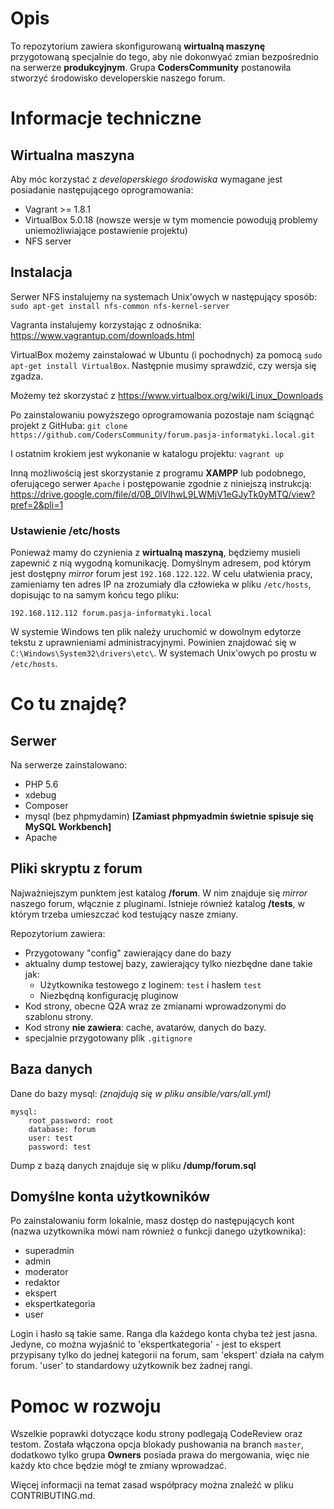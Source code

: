 # Opis
To repozytorium zawiera skonfigurowaną **wirtualną maszynę** przygotowaną specjalnie do tego, aby nie dokonwyać zmian bezpośrednio na serwerze **produkcyjnym**.
Grupa **CodersCommunity** postanowiła stworzyć środowisko developerskie naszego forum.

# Informacje techniczne
## Wirtualna maszyna
Aby móc korzystać z *developerskiego środowiska* wymagane jest posiadanie następującego oprogramowania:

 - Vagrant >= 1.8.1
 - VirtualBox 5.0.18 (nowsze wersje w tym momencie powodują problemy uniemożliwiające postawienie projektu)
 - NFS server

## Instalacja
Serwer NFS instalujemy na systemach Unix'owych w następujący sposób:
```sudo apt-get install nfs-common nfs-kernel-server```

Vagranta instalujemy korzystając z odnośnika: https://www.vagrantup.com/downloads.html

VirtualBox możemy zainstalować w Ubuntu (i pochodnych) za pomocą
```sudo apt-get install VirtualBox```. Następnie musimy sprawdzić, czy wersja się zgadza.

Możemy też skorzystać z https://www.virtualbox.org/wiki/Linux_Downloads

Po zainstalowaniu powyższego oprogramowania pozostaje nam ściągnąć projekt z GitHuba:
```git clone https://github.com/CodersCommunity/forum.pasja-informatyki.local.git```

I ostatnim krokiem jest wykonanie w katalogu projektu:
```vagrant up```

Inną możliwością jest skorzystanie z programu **XAMPP** lub podobnego, oferującego serwer ```Apache``` i postępowanie zgodnie z niniejszą instrukcją: https://drive.google.com/file/d/0B_0lVIhwL9LWMjV1eGJyTk0yMTQ/view?pref=2&pli=1

### Ustawienie /etc/hosts
Ponieważ mamy do czynienia z **wirtualną maszyną**, będziemy musieli zapewnić z nią wygodną komunikację. Domyślnym adresem, pod którym jest dostępny *mirror* forum jest ```192.168.122.122```.
W celu ułatwienia pracy, zamieniamy ten adres IP na zrozumiały dla człowieka w pliku ```/etc/hosts```, dopisując to na samym końcu tego pliku:
```
192.168.112.112 forum.pasja-informatyki.local
```

W systemie Windows ten plik należy uruchomić w dowolnym edytorze tekstu z uprawnieniami administracyjnymi. Powinien znajdować się w ```C:\Windows\System32\drivers\etc\```.
W systemach Unix'owych po prostu w ```/etc/hosts```.


# Co tu znajdę?
## Serwer
Na serwerze zainstalowano:

 - PHP 5.6
 - xdebug
 - Composer
 - mysql (bez phpmydamin) **[Zamiast phpmyadmin świetnie spisuje się MySQL Workbench]**
 - Apache

## Pliki skryptu z forum
Najważniejszym punktem jest katalog **/forum**. W nim znajduje się *mirror* naszego forum, włącznie z pluginami.
Istnieje również katalog **/tests**, w którym trzeba umieszczać kod testujący nasze zmiany.

Repozytorium zawiera:

 - Przygotowany "config" zawierający dane do bazy
 - aktualny dump testowej bazy, zawierający tylko niezbędne dane takie jak:
   - Użytkownika testowego z loginem: `test` i hasłem `test`
   - Niezbędną konfigurację pluginow
 - Kod strony, obecne Q2A wraz ze zmianami wprowadzonymi do szablonu strony.
  - Kod strony **nie zawiera**: cache, avatarów, danych do bazy.
  - specjalnie przygotowany plik `.gitignore`

## Baza danych
Dane do bazy mysql:
*(znajdują się w pliku ansible/vars/all.yml)*

```
mysql:
    root_password: root
    database: forum
    user: test
    password: test
```

Dump z bazą danych znajduje się w pliku **/dump/forum.sql**

## Domyślne konta użytkowników

Po zainstalowaniu form lokalnie, masz dostęp do następujących kont (nazwa użytkownika mówi nam również o funkcji danego użytkownika):

 * superadmin
 * admin
 * moderator
 * redaktor
 * ekspert
 * ekspertkategoria
 * user

Login i hasło są takie same.
Ranga dla każdego konta chyba też jest jasna.
Jedyne, co można wyjaśnić to 'ekspertkategoria' - jest to ekspert przypisany tylko do jednej kategorii na forum, sam 'ekspert' działa na całym forum.
'user' to standardowy użytkownik bez żadnej rangi.

# Pomoc w rozwoju
Wszelkie poprawki dotyczące kodu strony podlegają CodeReview oraz testom.
Została włączona opcja blokady pushowania na branch `master`, dodatkowo tylko grupa **Owners** posiada prawa do mergowania, więc nie każdy kto chce będzie mógł te zmiany wprowadzać.

Więcej informacji na temat zasad współpracy można znaleźć w pliku CONTRIBUTING.md.
